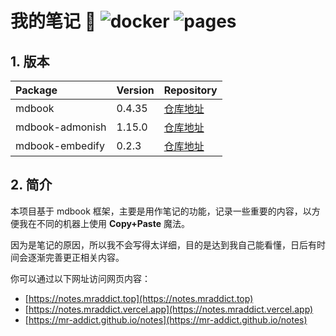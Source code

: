# 我的笔记 👻 ![docker](https://github.com/MR-Addict/notes/actions/workflows/docker.yml/badge.svg) ![pages](https://github.com/MR-Addict/notes/actions/workflows/pages.yml/badge.svg)

## 1. 版本

| Package         | Version | Repository                                                                      |
| :-------------- | :------ | :------------------------------------------------------------------------------ |
| mdbook          | 0.4.35  | [仓库地址](https://github.com/rust-lang/mdBook/releases/tag/v0.4.35)            |
| mdbook-admonish | 1.15.0  | [仓库地址](https://github.com/tommilligan/mdbook-admonish/releases/tag/v1.15.0) |
| mdbook-embedify | 0.2.3   | [仓库地址](https://github.com/MR-Addict/mdbook-embedify/releases/tag/0.2.3)     |

## 2. 简介

本项目基于 mdbook 框架，主要是用作笔记的功能，记录一些重要的内容，以方便我在不同的机器上使用 **Copy+Paste** 魔法。

因为是笔记的原因，所以我不会写得太详细，目的是达到我自己能看懂，日后有时间会逐渐完善更正相关内容。

你可以通过以下网址访问网页内容：

- [https://notes.mraddict.top](https://notes.mraddict.top)
- [https://notes.mraddict.vercel.app](https://notes.mraddict.vercel.app)
- [https://mr-addict.github.io/notes](https://mr-addict.github.io/notes)
